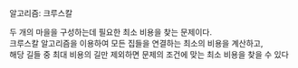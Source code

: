 알고리즘: 크루스칼

두 개의 마을을 구성하는데 필요한 최소 비용을 찾는 문제이다.  
크루스칼 알고리즘을 이용하여 모든 집들을 연결하는 최소의 비용을 계산하고,  
해당 길들 중 최대 비용의 길만 제외하면 문제의 조건에 맞는 최소 비용을 찾을 수 있다
